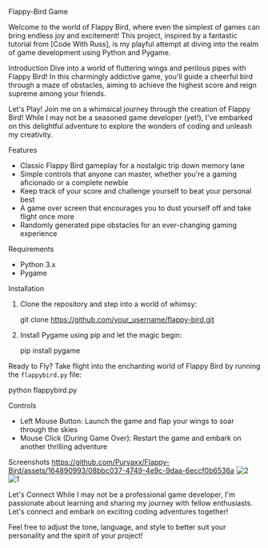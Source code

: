 Flappy-Bird Game

Welcome to the world of Flappy Bird, where even the simplest of games can bring endless joy and excitement! This project, inspired by a fantastic tutorial from [Code With Russ], is my playful attempt at diving into the realm of game development using Python and Pygame.

Introduction
Dive into a world of fluttering wings and perilous pipes with Flappy Bird! In this charmingly addictive game, you'll guide a cheerful bird through a maze of obstacles, aiming to achieve the highest score and reign supreme among your friends.

Let's Play!
Join me on a whimsical journey through the creation of Flappy Bird! While I may not be a seasoned game developer (yet!), I've embarked on this delightful adventure to explore the wonders of coding and unleash my creativity.

Features
- Classic Flappy Bird gameplay for a nostalgic trip down memory lane
- Simple controls that anyone can master, whether you're a gaming aficionado or a complete newbie
- Keep track of your score and challenge yourself to beat your personal best
- A game over screen that encourages you to dust yourself off and take flight once more
- Randomly generated pipe obstacles for an ever-changing gaming experience

Requirements
- Python 3.x
- Pygame

Installation
1. Clone the repository and step into a world of whimsy:

   git clone https://github.com/your_username/flappy-bird.git

2. Install Pygame using pip and let the magic begin:

   pip install pygame

Ready to Fly?
Take flight into the enchanting world of Flappy Bird by running the `flappybird.py` file:

python flappybird.py

Controls
- Left Mouse Button: Launch the game and flap your wings to soar through the skies
- Mouse Click (During Game Over): Restart the game and embark on another thrilling adventure

Screenshots
https://github.com/Purvaxx/Flappy-Bird/assets/164890993/08bbc037-4749-4e9c-9daa-6eccf0b6536a
![2](https://github.com/Purvaxx/Flappy-Bird/assets/164890993/6e48a8f8-c3ec-4d4d-879b-b3dbb0dc9771)
![1](https://github.com/Purvaxx/Flappy-Bird/assets/164890993/88b56101-7482-44e4-8142-e4be1971ad31)

Let's Connect
While I may not be a professional game developer, I'm passionate about learning and sharing my journey with fellow enthusiasts. Let's connect and embark on exciting coding adventures together!

Feel free to adjust the tone, language, and style to better suit your personality and the spirit of your project!
